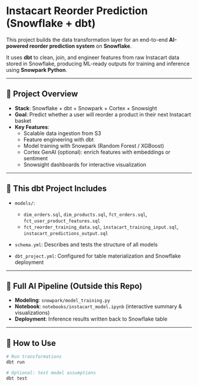 # Instacart Reorder Prediction (Snowflake + dbt)

This project builds the data transformation layer for an end-to-end **AI-powered reorder prediction system** on **Snowflake**.

It uses **dbt** to clean, join, and engineer features from raw Instacart data stored in Snowflake, producing ML-ready outputs for training and inference using **Snowpark Python**.

---

## 🧱 Project Overview

- **Stack**: Snowflake + dbt + Snowpark + Cortex + Snowsight
- **Goal**: Predict whether a user will reorder a product in their next Instacart basket
- **Key Features**:
  - Scalable data ingestion from S3
  - Feature engineering with dbt
  - Model training with Snowpark (Random Forest / XGBoost)
  - Cortex GenAI (optional): enrich features with embeddings or sentiment
  - Snowsight dashboards for interactive visualization

---

## 📁 This dbt Project Includes

- `models/`:  
  - `dim_orders.sql`, `dim_products.sql`, `fct_orders.sql`, `fct_user_product_features.sql`
  - `fct_reorder_training_data.sql`, `instacart_training_input.sql`, `instacart_predictions_output.sql`

- `schema.yml`: Describes and tests the structure of all models

- `dbt_project.yml`: Configured for table materialization and Snowflake deployment

---

## 🧠 Full AI Pipeline (Outside this Repo)

- **Modeling**: `snowpark/model_training.py`  
- **Notebook**: `notebooks/instacart_model.ipynb` (interactive summary & visualizations)
- **Deployment**: Inference results written back to Snowflake table

---

## 📌 How to Use

```bash
# Run transformations
dbt run

# Optional: test model assumptions
dbt test
